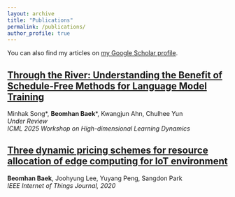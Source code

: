 ```yaml
---
layout: archive
title: "Publications"
permalink: /publications/
author_profile: true
---
```


<!-- If you have a Google Scholar profile, uncomment and replace the link -->
You can also find my articles on [my Google Scholar profile](https://scholar.google.com/citations?user=SOkJ11kAAAAJ).

<!-- Publication list starts -->

<!-- Replace this with each publication entry manually or via another script -->
## [Through the River: Understanding the Benefit of Schedule-Free Methods for Language Model Training](https://arxiv.org/abs/2507.09846)
  Minhak Song\*, **Beomhan Baek**\*, Kwangjun Ahn, Chulhee Yun  
  _Under Review_  
  _ICML 2025 Workshop on High-dimensional Learning Dynamics_

## [Three dynamic pricing schemes for resource allocation of edge computing for IoT environment](https://ieeexplore.ieee.org/abstract/document/8959172)
  **Beomhan Baek**, Joohyung Lee, Yuyang Peng, Sangdon Park  
  _IEEE Internet of Things Journal, 2020_

<!-- Or, if no category is used, just list them all: -->